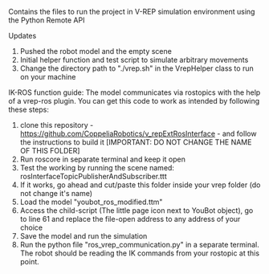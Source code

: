 Contains the files to run the project in V-REP simulation environment using the Python Remote API

Updates

1. Pushed the robot model and the empty scene 
2. Initial helper function and test script to simulate arbitrary movements
3. Change the directory path to  "./vrep.sh" in the VrepHelper class to run on your machine


IK-ROS function guide:
The model communicates via rostopics with the help of a vrep-ros plugin. You can get this code to work as intended by following these steps:

1. clone this repository - https://github.com/CoppeliaRobotics/v_repExtRosInterface - and follow the instructions to build it [IMPORTANT: DO NOT CHANGE THE NAME OF THIS FOLDER]
2. Run roscore in separate terminal and keep it open
3. Test the working by running the scene named: rosInterfaceTopicPublisherAndSubscriber.ttt
4. If it works, go ahead and cut/paste this folder inside your vrep folder (do not change it's name)
5. Load the model "youbot_ros_modified.ttm"
6. Access the child-script (The little page icon next to YouBot object), go to line 61 and replace the file-open address to any address of your choice
7. Save the model and run the simulation
8. Run the python file "ros_vrep_communication.py" in a separate terminal. The robot should be reading the IK commands from your rostopic at this point.
